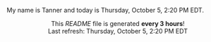 My name is Tanner and today is Thursday, October 5, 2:20 PM EDT.

<p align="center">This <i>README</i> file is generated <b>every 3 hours</b>!</br>Last refresh: Thursday, October 5, 2:20 PM EDT<br /></p>
